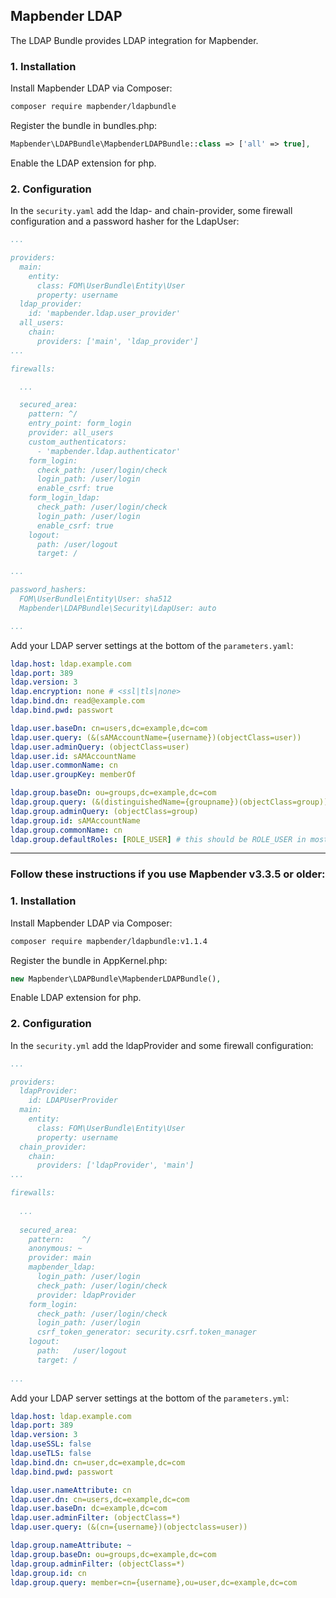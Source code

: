 ## Mapbender LDAP

The LDAP Bundle provides LDAP integration for Mapbender.

### 1. Installation

Install Mapbender LDAP via Composer:

```sh
composer require mapbender/ldapbundle
```
Register the bundle in bundles.php:

```php
Mapbender\LDAPBundle\MapbenderLDAPBundle::class => ['all' => true],
```

Enable the LDAP extension for php.

### 2. Configuration

In the `security.yaml` add the ldap- and chain-provider, some firewall configuration and a password hasher for the LdapUser:

```yml
...

providers:
  main:
    entity:
      class: FOM\UserBundle\Entity\User
      property: username
  ldap_provider:
    id: 'mapbender.ldap.user_provider'
  all_users:
    chain:
      providers: ['main', 'ldap_provider']
...

firewalls:

  ...

  secured_area:
    pattern: ^/
    entry_point: form_login
    provider: all_users
    custom_authenticators:
      - 'mapbender.ldap.authenticator'
    form_login:
      check_path: /user/login/check
      login_path: /user/login
      enable_csrf: true
    form_login_ldap:
      check_path: /user/login/check
      login_path: /user/login
      enable_csrf: true
    logout:
      path: /user/logout
      target: /

...

password_hashers:
  FOM\UserBundle\Entity\User: sha512
  Mapbender\LDAPBundle\Security\LdapUser: auto

...
```

Add your LDAP server settings at the bottom of the `parameters.yaml`:

```yml
ldap.host: ldap.example.com
ldap.port: 389
ldap.version: 3
ldap.encryption: none # <ssl|tls|none>
ldap.bind.dn: read@example.com
ldap.bind.pwd: passwort

ldap.user.baseDn: cn=users,dc=example,dc=com
ldap.user.query: (&(sAMAccountName={username})(objectClass=user))
ldap.user.adminQuery: (objectClass=user)
ldap.user.id: sAMAccountName
ldap.user.commonName: cn
ldap.user.groupKey: memberOf

ldap.group.baseDn: ou=groups,dc=example,dc=com
ldap.group.query: (&(distinguishedName={groupname})(objectClass=group))
ldap.group.adminQuery: (objectClass=group)
ldap.group.id: sAMAccountName
ldap.group.commonName: cn
ldap.group.defaultRoles: [ROLE_USER] # this should be ROLE_USER in most cases
```

---
### Follow these instructions if you use Mapbender v3.3.5 or older:

### 1. Installation

Install Mapbender LDAP via Composer:

```sh
composer require mapbender/ldapbundle:v1.1.4
```
Register the bundle in AppKernel.php:

```php
new Mapbender\LDAPBundle\MapbenderLDAPBundle(),
```

Enable LDAP extension for php.

### 2. Configuration

In the `security.yml` add the ldapProvider and some firewall configuration: 

```yml
...

providers:
  ldapProvider:
    id: LDAPUserProvider
  main:
    entity:
      class: FOM\UserBundle\Entity\User
      property: username
  chain_provider:
    chain:
      providers: ['ldapProvider', 'main']
...

firewalls:
    
  ...
    
  secured_area:
    pattern:    ^/
    anonymous: ~
    provider: main
    mapbender_ldap:
      login_path: /user/login
      check_path: /user/login/check
      provider: ldapProvider
    form_login:
      check_path: /user/login/check
      login_path: /user/login
      csrf_token_generator: security.csrf.token_manager
    logout:
      path:   /user/logout
      target: /
    
...
```
Add your LDAP server settings at the bottom of the `parameters.yml`:

```yml
ldap.host: ldap.example.com
ldap.port: 389
ldap.version: 3
ldap.useSSL: false
ldap.useTLS: false
ldap.bind.dn: cn=user,dc=example,dc=com
ldap.bind.pwd: passwort

ldap.user.nameAttribute: cn
ldap.user.dn: cn=users,dc=example,dc=com
ldap.user.baseDn: dc=example,dc=com
ldap.user.adminFilter: (objectClass=*)
ldap.user.query: (&(cn={username})(objectclass=user))

ldap.group.nameAttribute: ~
ldap.group.baseDn: ou=groups,dc=example,dc=com
ldap.group.adminFilter: (objectClass=*)
ldap.group.id: cn
ldap.group.query: member=cn={username},ou=user,dc=example,dc=com
```
